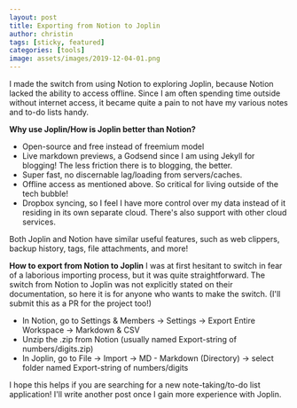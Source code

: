 ```yaml
---
layout: post
title: Exporting from Notion to Joplin
author: christin
tags: [sticky, featured]
categories: [tools]
image: assets/images/2019-12-04-01.png
---
```


I made the switch from using Notion to exploring Joplin, because Notion lacked the ability to access offline. Since I am often spending time outside without internet access, it became quite a pain to not have my various notes and to-do lists handy.

**Why use Joplin/How is Joplin better than Notion?**
* Open-source and free instead of freemium model
* Live markdown previews, a Godsend since I am using Jekyll for blogging! The less friction there is to blogging, the better.
* Super fast, no discernable lag/loading from servers/caches.
* Offline access as mentioned above. So critical for living outside of the tech bubble!
* Dropbox syncing, so I feel I have more control over my data instead of it residing in its own separate cloud. There's also support with other cloud services.

Both Joplin and Notion have similar useful features, such as web clippers, backup history, tags, file attachments, and more!

**How to export from Notion to Joplin**
I was at first hesitant to switch in fear of a laborious importing process, but it was quite straightforward. The switch from Notion to Joplin was not explicitly stated on their documentation, so here it is for anyone who wants to make the switch. (I'll submit this as a PR for the project too!)
* In Notion, go to Settings & Members -> Settings -> Export Entire Workspace -> Markdown & CSV
* Unzip the .zip from Notion (usually named Export-string of numbers/digits.zip)
* In Joplin, go to File -> Import -> MD - Markdown (Directory) -> select folder named Export-string of numbers/digits

I hope this helps if you are searching for a new note-taking/to-do list application! I'll write another post once I gain more experience with Joplin.





